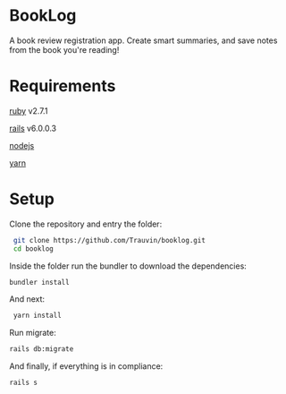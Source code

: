 # BookLog 

A book review registration app. Create smart summaries, and save notes from the book you're reading!

# Requirements

[ruby](https://www.ruby-lang.org/en/) v2.7.1
 
[rails](https://rubyonrails.org/) v6.0.0.3

[nodejs](https://nodejs.org/en/)

[yarn](https://yarnpkg.com/getting-started/install)


# Setup

Clone the repository and entry the folder:
```bash
 git clone https://github.com/Trauvin/booklog.git
 cd booklog
 ```
 Inside the folder  run the bundler to download the dependencies:
 ```bash
 bundler install
```
And next:
```bash
 yarn install
 ```
 Run migrate:
 ```bash
 rails db:migrate
 ```
 And finally, if everything is in compliance:
 ```bash
 rails s
 ```
 
